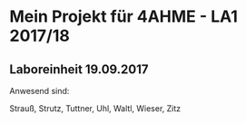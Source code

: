 # Mein Projekt für 4AHME - LA1 2017/18
## Laboreinheit 19.09.2017

Anwesend sind:

Strauß, Strutz, Tuttner, Uhl, Waltl, Wieser, Zitz 
